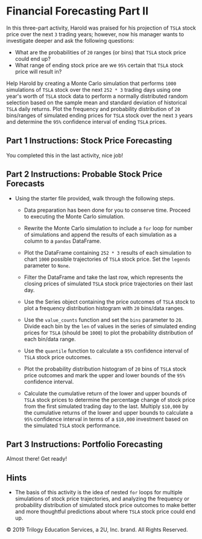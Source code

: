 # Financial Forecasting Part II

In this three-part activity, Harold was praised for his projection of `TSLA` stock price over the next `3` trading years; however, now his manager wants to investigate deeper and ask the following questions:

  * What are the probabilities of `20` ranges (or bins) that `TSLA` stock price could end up?
  * What range of ending stock price are we `95%` certain that `TSLA` stock price will result in?

Help Harold by creating a Monte Carlo simulation that performs `1000` simulations of `TSLA` stock over the next `252 * 3` trading days using one year's worth of `TSLA` stock data to perform a normally distributed random selection based on the sample mean and standard deviation of historical `TSLA` daily returns. Plot the frequency and probability distribution of `20` bins/ranges of simulated ending prices for `TSLA` stock over the next `3` years and determine the `95%` confidence interval of ending `TSLA` prices.

## Part 1 Instructions: Stock Price Forecasting

You completed this in the last activity, nice job!

## Part 2 Instructions: Probable Stock Price Forecasts

* Using the starter file provided, walk through the following steps.

  * Data preparation has been done for you to conserve time. Proceed to executing the Monte Carlo simulation.

  * Rewrite the Monte Carlo simulation to include a `for` loop for number of simulations and append the results of each simulation as a column to a `pandas` DataFrame.

  * Plot the DataFrame containing `252 * 3` results of each simulation to chart `1000` possible trajectories of `TSLA` stock price. Set the `legends` parameter to `None`.

  * Filter the DataFrame and take the last row, which represents the closing prices of simulated `TSLA` stock price trajectories on their last day.

  * Use the Series object containing the price outcomes of `TSLA` stock to plot a frequency distribution histogram with `20` bins/data ranges.

  * Use the `value_counts` function and set the `bins` parameter to `20`. Divide each bin by the `len` of values in the series of simulated ending prices for `TSLA` (should be `1000`) to plot the probability distribution of each bin/data range.

  * Use the `quantile` function to calculate a `95%` confidence interval of `TSLA` stock price outcomes.

  * Plot the probability distribution histogram of `20` bins of `TSLA` stock price outcomes and mark the upper and lower bounds of the `95%` confidence interval.

  * Calculate the cumulative return of the lower and upper bounds of `TSLA` stock prices to determine the percentage change of stock price from the first simulated trading day to the last. Multiply `$10,000` by the cumulative returns of the lower and upper bounds to calculate a `95%` confidence interval in terms of a `$10,000` investment based on the simulated `TSLA` stock performance.

## Part 3 Instructions: Portfolio Forecasting

Almost there! Get ready!

## Hints

* The basis of this activity is the idea of nested `for` loops for multiple simulations of stock price trajectories, and analyzing the frequency or probability distribution of simulated stock price outcomes to make better and more thoughtful predictions about where `TSLA` stock price could end up.



© 2019 Trilogy Education Services, a 2U, Inc. brand. All Rights Reserved.
